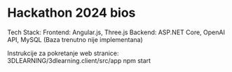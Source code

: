 # Hackathon 2024 bios
 
Tech Stack: 
Frontend: Angular.js, Three.js
Backend: ASP.NET Core, OpenAI API, MySQL (Baza trenutno nije implementana)

Instrukcije za pokretanje web stranice:
3DLEARNING/3dlearning.client/src/app npm start

